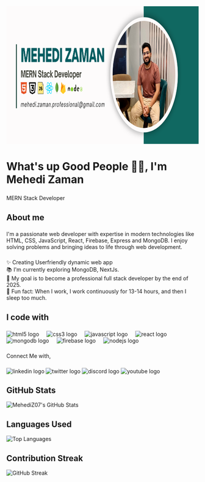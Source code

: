 <div align="center">
  <img height="360" src="https://raw.githubusercontent.com/MehediZ07/MehediZ07/refs/heads/main/Banner.png"  />
</div>

###

<h1 align="left">What's up Good People 👋👋, I'm Mehedi Zaman</h1>

###

<p align="left">MERN Stack Developer</p>

###

<h2 align="left">About me</h2>

###

<p align="left">I'm a passionate web developer with expertise in modern technologies like HTML, CSS, JavaScript, React, Firebase, Express and MongoDB. I enjoy solving problems and bringing ideas to life through web development.</p>

###

<p align="left">✨ Creating Userfriendly dynamic web app<br>📚 I'm currently exploring MongoDB, NextJs.<br>🎯 My goal is to become a professional full stack developer by the end of 2025.<br>🎲 Fun fact: When I work, I work continuously for 13-14 hours, and then I sleep too much.</p>

###

<h2 align="left">I code with</h2>

###

<div align="left">
  <img src="https://cdn.jsdelivr.net/gh/devicons/devicon/icons/html5/html5-original.svg" height="40" alt="html5 logo"  />
  <img width="12" />
  <img src="https://cdn.jsdelivr.net/gh/devicons/devicon/icons/css3/css3-original.svg" height="40" alt="css3 logo"  />
  <img width="12" />
  <img src="https://cdn.jsdelivr.net/gh/devicons/devicon/icons/javascript/javascript-original.svg" height="40" alt="javascript logo"  />
  <img width="12" />
  <img src="https://cdn.jsdelivr.net/gh/devicons/devicon/icons/react/react-original.svg" height="40" alt="react logo"  />
  <img width="12" />
  <img src="https://cdn.jsdelivr.net/gh/devicons/devicon/icons/mongodb/mongodb-original.svg" height="40" alt="mongodb logo"  />
  <img width="12" />
  <img src="https://cdn.jsdelivr.net/gh/devicons/devicon/icons/firebase/firebase-plain.svg" height="40" alt="firebase logo"  />
  <img width="12" />
  <img src="https://cdn.jsdelivr.net/gh/devicons/devicon/icons/nodejs/nodejs-original.svg" height="40" alt="nodejs logo"  />
</div>

###

<p align="left">Connect Me with,</p>

###

<div align="left">
  <img src="https://raw.githubusercontent.com/maurodesouza/profile-readme-generator/master/src/assets/icons/social/linkedin/default.svg" width="52" height="40" alt="linkedin logo"  />
  <img src="https://raw.githubusercontent.com/maurodesouza/profile-readme-generator/master/src/assets/icons/social/twitter/default.svg" width="52" height="40" alt="twitter logo"  />
  <img src="https://raw.githubusercontent.com/maurodesouza/profile-readme-generator/master/src/assets/icons/social/discord/default.svg" width="52" height="40" alt="discord logo"  />
  <img src="https://raw.githubusercontent.com/maurodesouza/profile-readme-generator/master/src/assets/icons/social/youtube/default.svg" width="52" height="40" alt="youtube logo"  />
</div>

###

## GitHub Stats  

![MehediZ07's GitHub Stats](https://github-readme-stats.vercel.app/api?username=MehediZ07&show_icons=true&theme=radical)  

## Languages Used  

![Top Languages](https://github-readme-stats.vercel.app/api/top-langs/?username=MehediZ07&layout=compact&theme=radical)  

## Contribution Streak  

![GitHub Streak](https://streak-stats.demolab.com/?user=MehediZ07&theme=radical)  


